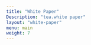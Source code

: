 ```yaml
---
title: "White Paper"
Description: "tea.white paper"
layout: "white-paper"
menu: main
weight: 7
---
```

